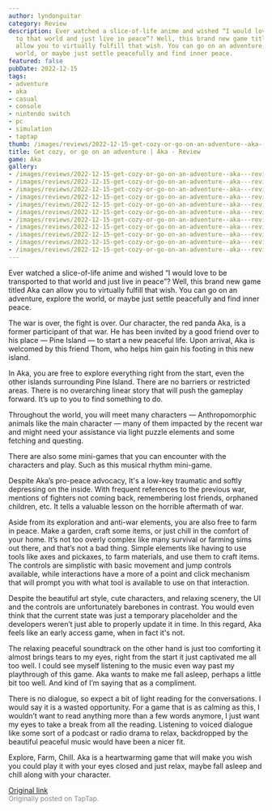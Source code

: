 ```yaml
---
author: lyndonguitar
category: Review
description: Ever watched a slice-of-life anime and wished “I would love to be transported
  to that world and just live in peace”? Well, this brand new game titled Aka can
  allow you to virtually fulfill that wish. You can go on an adventure, explore the
  world, or maybe just settle peacefully and find inner peace.
featured: false
pubDate: 2022-12-15
tags:
- adventure
- aka
- casual
- console
- nintendo switch
- pc
- simulation
- taptap
thumb: /images/reviews/2022-12-15-get-cozy-or-go-on-an-adventure--aka---review-0.avif
title: Get cozy, or go on an adventure | Aka - Review
game: Aka
gallery:
- /images/reviews/2022-12-15-get-cozy-or-go-on-an-adventure--aka---review-0.avif
- /images/reviews/2022-12-15-get-cozy-or-go-on-an-adventure--aka---review-1.avif
- /images/reviews/2022-12-15-get-cozy-or-go-on-an-adventure--aka---review-2.avif
- /images/reviews/2022-12-15-get-cozy-or-go-on-an-adventure--aka---review-3.avif
- /images/reviews/2022-12-15-get-cozy-or-go-on-an-adventure--aka---review-4.avif
- /images/reviews/2022-12-15-get-cozy-or-go-on-an-adventure--aka---review-5.avif
- /images/reviews/2022-12-15-get-cozy-or-go-on-an-adventure--aka---review-6.avif
- /images/reviews/2022-12-15-get-cozy-or-go-on-an-adventure--aka---review-7.avif
- /images/reviews/2022-12-15-get-cozy-or-go-on-an-adventure--aka---review-8.avif
- /images/reviews/2022-12-15-get-cozy-or-go-on-an-adventure--aka---review-9.avif
- /images/reviews/2022-12-15-get-cozy-or-go-on-an-adventure--aka---review-10.avif
---
```

Ever watched a slice-of-life anime and wished “I would love to be transported to that world and just live in peace”? Well, this brand new game titled Aka can allow you to virtually fulfill that wish. You can go on an adventure, explore the world, or maybe just settle peacefully and find inner peace.

The war is over, the fight is over. Our character, the red panda Aka, is a former participant of that war. He has been invited by a good friend over to his place — Pine Island — to start a new peaceful life. Upon arrival, Aka is welcomed by this friend Thom, who helps him gain his footing in this new island.

In Aka, you are free to explore everything right from the start, even the other islands surrounding Pine Island. There are no barriers or restricted areas. There is no overarching linear story that will push the gameplay forward. It’s up to you to find something to do.

Throughout the world, you will meet many characters — Anthropomorphic animals like the main character — many of them impacted by the recent war and might need your assistance via light puzzle elements and some fetching and questing.

There are also some mini-games that you can encounter with the characters and play. Such as this musical rhythm mini-game.

Despite Aka’s pro-peace advocacy, It's a low-key traumatic and softly depressing on the inside. With frequent references to the previous war, mentions of fighters not coming back, remembering lost friends, orphaned children, etc. It tells a valuable lesson on the horrible aftermath of war.

Aside from its exploration and anti-war elements, you are also free to farm in peace. Make a garden, craft some items, or just chill in the comfort of your home. It’s not too overly complex like many survival or farming sims out there, and that’s not a bad thing. Simple elements like having to use tools like axes and pickaxes, to farm materials, and use them to craft items. The controls are simplistic with basic movement and jump controls available, while interactions have a more of a point and click mechanism that will prompt you with what tool is available to use on that interaction.

Despite the beautiful art style, cute characters, and relaxing scenery, the UI and the controls are unfortunately barebones in contrast. You would even think that the current state was just a temporary placeholder and the developers weren’t just able to properly update it in time. In this regard, Aka feels like an early access game, when in fact it's not.

The relaxing peaceful soundtrack on the other hand is just too comforting it almost brings tears to my eyes, right from the start it just captivated me all too well. I could see myself listening to the music even way past my playthrough of this game. Aka wants to make me fall asleep, perhaps a little bit too well. And kind of I’m saying that as a compliment.

There is no dialogue, so expect a bit of light reading for the conversations. I would say it is a wasted opportunity. For a game that is as calming as this, I wouldn’t want to read anything more than a few words anymore, I just want my eyes to take a break from all the reading. Listening to voiced dialogue like some sort of a podcast or radio drama to relax, backdropped by the beautiful peaceful music would have been a nicer fit.

Explore, Farm, Chill. Aka is a heartwarming game that will make you wish you could play it with your eyes closed and just relax, maybe fall asleep and chill along with your character.

[Original link](https://www.taptap.io/post/3758384)<br><span style="font-size: 0.95em; color: #888;">Originally posted on TapTap.</span>